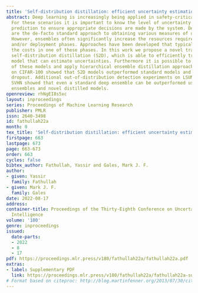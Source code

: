 ```yaml
---
title: 'Self-distribution distillation: efficient uncertainty estimation'
abstract: Deep learning is increasingly being applied in safety-critical domains.
  For these scenarios it is important to know the level of uncertainty in a model’s
  prediction to ensure appropriate decisions are made by the system. Deep ensembles
  are the de-facto standard approach to obtaining various measures of uncertainty.
  However, ensembles often significantly increase the resources required in the training
  and/or deployment phases. Approaches have been developed that typically address
  the costs in one of these phases. In this work we propose a novel training approach,
  self-distribution distillation (S2D), which is able to efficiently train a single
  model that can estimate uncertainties. Furthermore it is possible to build ensembles
  of these models and apply hierarchical ensemble distillation approaches. Experiments
  on CIFAR-100 showed that S2D models outperformed standard models and Monte-Carlo
  dropout. Additional out-of-distribution detection experiments on LSUN, Tiny ImageNet,
  SVHN showed that even a standard deep ensemble can be outperformed using S2D based
  ensembles and novel distilled models.
openreview: rhNgEI8s5xc
layout: inproceedings
series: Proceedings of Machine Learning Research
publisher: PMLR
issn: 2640-3498
id: fathullah22a
month: 0
tex_title: 'Self-distribution distillation: efficient uncertainty estimation'
firstpage: 663
lastpage: 673
page: 663-673
order: 663
cycles: false
bibtex_author: Fathullah, Yassir and Gales, Mark J. F.
author:
- given: Yassir
  family: Fathullah
- given: Mark J. F.
  family: Gales
date: 2022-08-17
address:
container-title: Proceedings of the Thirty-Eighth Conference on Uncertainty in Artificial
  Intelligence
volume: '180'
genre: inproceedings
issued:
  date-parts:
  - 2022
  - 8
  - 17
pdf: https://proceedings.mlr.press/v180/fathullah22a/fathullah22a.pdf
extras:
- label: Supplementary PDF
  link: https://proceedings.mlr.press/v180/fathullah22a/fathullah22a-supp.pdf
# Format based on citeproc: http://blog.martinfenner.org/2013/07/30/citeproc-yaml-for-bibliographies/
---
```

